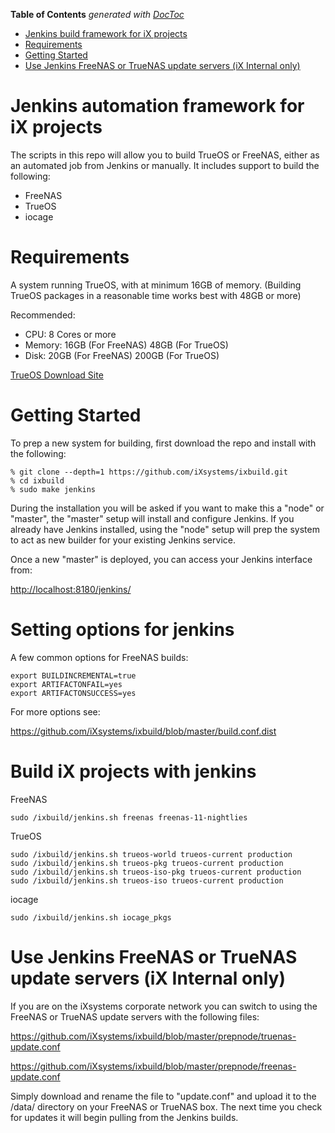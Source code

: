 <!-- START doctoc generated TOC please keep comment here to allow auto update -->
<!-- DON'T EDIT THIS SECTION, INSTEAD RE-RUN doctoc TO UPDATE -->
**Table of Contents**  *generated with [DocToc](https://github.com/thlorenz/doctoc)*

- [Jenkins build framework for iX projects](#jenkins-build-framework-for-ix-projects)
- [Requirements](#requirements)
- [Getting Started](#getting-started)
- [Use Jenkins FreeNAS or TrueNAS update servers (iX Internal only)](#use-jenkins-freenas-or-truenas-update-servers-ix-internal-only)

<!-- END doctoc generated TOC please keep comment here to allow auto update -->

Jenkins automation framework for iX projects
===========

The scripts in this repo will allow you to build TrueOS or FreeNAS, either
as an automated job from Jenkins or manually. It includes support to build
the following:

 * FreeNAS
 * TrueOS
 * iocage


Requirements
============

A system running TrueOS, with at minimum 16GB of memory.
(Building TrueOS packages in a reasonable time works best with 48GB or more)

Recommended:
* CPU: 8 Cores or more
* Memory: 16GB (For FreeNAS) 48GB (For TrueOS)
* Disk: 20GB (For FreeNAS) 200GB (For TrueOS)

[TrueOS Download Site](http://download.trueos.org/master/amd64/)


Getting Started
============

To prep a new system for building, first download the repo and install with
the following:

```
% git clone --depth=1 https://github.com/iXsystems/ixbuild.git
% cd ixbuild
% sudo make jenkins
```

During the installation you will be asked if you want to make this a "node" or "master",
the "master" setup will install and configure Jenkins. If you already have Jenkins
installed, using the "node" setup will prep the system to act as new builder for
your existing Jenkins service.

Once a new "master" is deployed, you can access your Jenkins interface from:

[http://localhost:8180/jenkins/](http://localhost:8180/jenkins/)

Setting options for jenkins
============

A few common options for FreeNAS builds:
```
export BUILDINCREMENTAL=true
export ARTIFACTONFAIL=yes
export ARTIFACTONSUCCESS=yes
```

For more options see:

https://github.com/iXsystems/ixbuild/blob/master/build.conf.dist

Build iX projects with jenkins
============

FreeNAS
```
sudo /ixbuild/jenkins.sh freenas freenas-11-nightlies
```
TrueOS
```
sudo /ixbuild/jenkins.sh trueos-world trueos-current production
sudo /ixbuild/jenkins.sh trueos-pkg trueos-current production
sudo /ixbuild/jenkins.sh trueos-iso-pkg trueos-current production
sudo /ixbuild/jenkins.sh trueos-iso trueos-current production
```
iocage
```
sudo /ixbuild/jenkins.sh iocage_pkgs
```

Use Jenkins FreeNAS or TrueNAS update servers (iX Internal only)
=======

If you are on the iXsystems corporate network you can switch to using
the FreeNAS or TrueNAS update servers with the following files:

https://github.com/iXsystems/ixbuild/blob/master/prepnode/truenas-update.conf

https://github.com/iXsystems/ixbuild/blob/master/prepnode/freenas-update.conf

Simply download and rename the file to "update.conf" and upload it to the /data/
directory on your FreeNAS or TrueNAS box. The next time you check for updates it
will begin pulling from the Jenkins builds. 
